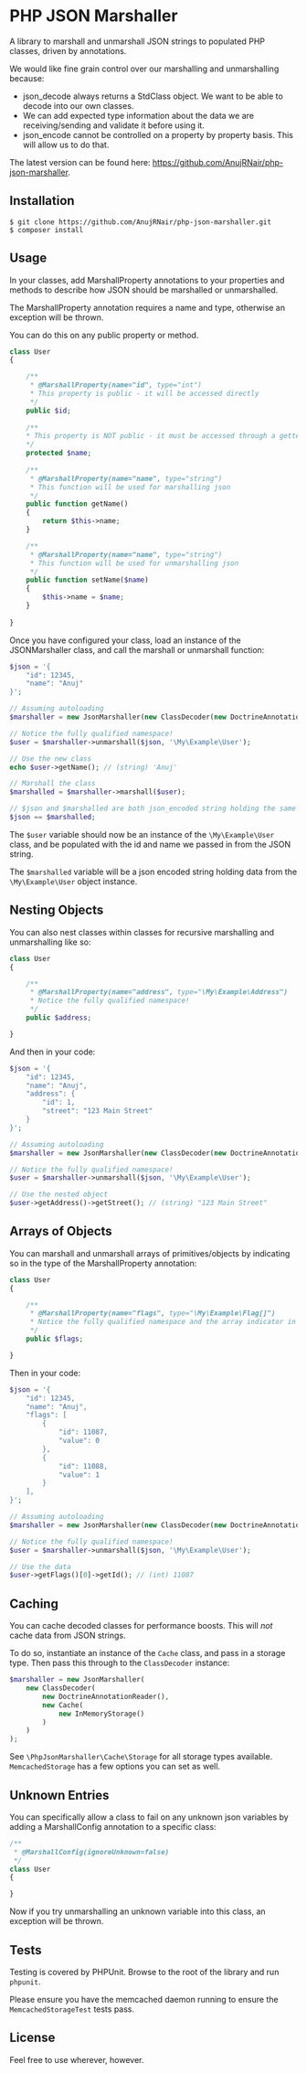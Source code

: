 PHP JSON Marshaller
===================

A library to marshall and unmarshall JSON strings to populated PHP classes, driven by annotations.

We would like fine grain control over our marshalling and unmarshalling because:
* json_decode always returns a StdClass object. We want to be able to decode into our own classes.
* We can add expected type information about the data we are receiving/sending and validate it before using it.
* json_encode cannot be controlled on a property by property basis. This will allow us to do that.

The latest version can be found here: https://github.com/AnujRNair/php-json-marshaller.

Installation
-------------------

    $ git clone https://github.com/AnujRNair/php-json-marshaller.git
    $ composer install

Usage
-------------------

In your classes, add MarshallProperty annotations to your properties and methods to describe how JSON should be marshalled or unmarshalled.

The MarshallProperty annotation requires a name and type, otherwise an exception will be thrown.

You can do this on any public property or method.

```php
class User
{

    /**
     * @MarshallProperty(name="id", type="int")
     * This property is public - it will be accessed directly
     */
    public $id;
    
    /**
    * This property is NOT public - it must be accessed through a getter (marshalling) or a setter (unmarshalling)
    */
    protected $name;
    
    /**
     * @MarshallProperty(name="name", type="string")
     * This function will be used for marshalling json
     */
    public function getName()
    {
        return $this->name;
    }

    /**
     * @MarshallProperty(name="name", type="string")
     * This function will be used for unmarshalling json
     */
    public function setName($name)
    {
        $this->name = $name;
    }
    
}
```

Once you have configured your class, load an instance of the JSONMarshaller class, and call the marshall or unmarshall function:

```php
$json = '{
    "id": 12345,
    "name": "Anuj"
}';

// Assuming autoloading
$marshaller = new JsonMarshaller(new ClassDecoder(new DoctrineAnnotationReader()));

// Notice the fully qualified namespace!
$user = $marshaller->unmarshall($json, '\My\Example\User');

// Use the new class
echo $user->getName(); // (string) 'Anuj'

// Marshall the class
$marshalled = $marshaller->marshall($user);

// $json and $marshalled are both json_encoded string holding the same data
$json == $marshalled;
```

The `$user` variable should now be an instance of the `\My\Example\User` class, and be populated with the id and name we passed in from the JSON string.

The `$marshalled` variable will be a json encoded string holding data from the `\My\Example\User` object instance.

Nesting Objects
-------------------

You can also nest classes within classes for recursive marshalling and unmarshalling like so:

```php
class User
{

    /**
     * @MarshallProperty(name="address", type="\My\Example\Address")
     * Notice the fully qualified namespace!
     */
    public $address;

}
```

And then in your code:

```php
$json = '{
    "id": 12345,
    "name": "Anuj",
    "address": {
        "id": 1,
        "street": "123 Main Street"
    }
}';

// Assuming autoloading
$marshaller = new JsonMarshaller(new ClassDecoder(new DoctrineAnnotationReader()));

// Notice the fully qualified namespace!
$user = $marshaller->unmarshall($json, '\My\Example\User');

// Use the nested object
$user->getAddress()->getStreet(); // (string) "123 Main Street"
```

Arrays of Objects
-------------------

You can marshall and unmarshall arrays of primitives/objects by indicating so in the type of the MarshallProperty annotation:

```php
class User
{

    /**
     * @MarshallProperty(name="flags", type="\My\Example\Flag[]")
     * Notice the fully qualified namespace and the array indicator in the type
     */
    public $flags;

}
```

Then in your code:

```php
$json = '{
    "id": 12345,
    "name": "Anuj",
    "flags": [
        {
            "id": 11087,
            "value": 0
        },
        {
            "id": 11088,
            "value": 1
        }
    ],
}';

// Assuming autoloading
$marshaller = new JsonMarshaller(new ClassDecoder(new DoctrineAnnotationReader()));

// Notice the fully qualified namespace!
$user = $marshaller->unmarshall($json, '\My\Example\User');

// Use the data
$user->getFlags()[0]->getId(); // (int) 11087
```

Caching
-------------------

You can cache decoded classes for performance boosts. This will _not_ cache data from JSON strings.

To do so, instantiate an instance of the `Cache` class, and pass in a storage type. Then pass this through to the `ClassDecoder` instance:

```php
$marshaller = new JsonMarshaller(
    new ClassDecoder(
        new DoctrineAnnotationReader(),
        new Cache(
            new InMemoryStorage()
        )
    )
);
```

See `\PhpJsonMarshaller\Cache\Storage` for all storage types available. `MemcachedStorage` has a few options you can set as well.

Unknown Entries
-------------------

You can specifically allow a class to fail on any unknown json variables by adding a MarshallConfig annotation to a specific class:

```php
/**
 * @MarshallConfig(ignoreUnknown=false)
 */
class User
{

}
```

Now if you try unmarshalling an unknown variable into this class, an exception will be thrown.

Tests
-------------------

Testing is covered by PHPUnit. Browse to the root of the library and run `phpunit`.

Please ensure you have the memcached daemon running to ensure the `MemcachedStorageTest` tests pass.

License
-------------------

Feel free to use wherever, however.